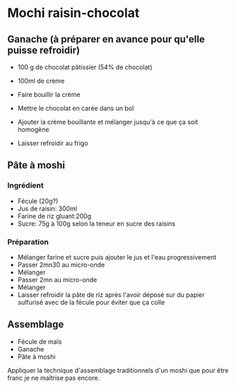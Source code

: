 # Mochi raisin-chocolat


## Ganache (à préparer en avance pour qu'elle puisse refroidir)
- 100 g de chocolat pâtissier (54% de chocolat) 
- 100ml de crème

- Faire bouillir la crème
- Mettre le chocolat en carée dans un bol
- Ajouter la crème bouillante et mélanger jusqu'à ce que ça soit homogène
- Laisser refroidir au frigo

## Pâte à moshi

### Ingrédient
- Fécule (20g?)
- Jus de raisin: 300ml
- Farine de riz gluant:200g
- Sucre: 75g à 100g selon la teneur en sucre des raisins

### Préparation

- Mélanger farine et sucre puis ajouter le jus et l'eau progressivement
- Passer 2mn30 au micro-onde
- Mélanger
- Passer 2mn au micro-onde
- Mélanger
- Laisser refroidir la pâte de riz après l'avoir déposé sur du papier sulfurisé avec de la fécule pour éviter que ça colle


## Assemblage

- Fécule de maïs
- Ganache
- Pâte à moshi

Appliquer la technique d'assemblage traditionnels d'un moshi que pour être franc je ne maîtrise pas encore.
